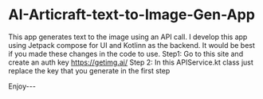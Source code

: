 # AI-Articraft-text-to-Image-Gen-App
This app generates text to the image using an API call. I develop this app using Jetpack compose for UI and Kotlinn as the backend. 
It would be best if you made these changes in the code to use.
Step1: Go to this site and create an auth key
https://getimg.ai/
Step 2: In this APIService.kt class just replace the key that you generate in the first step

Enjoy---

